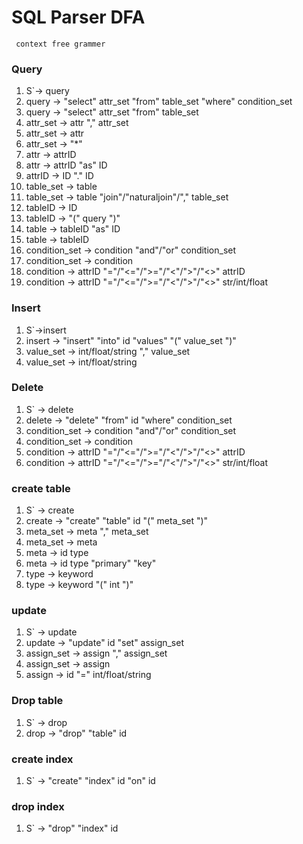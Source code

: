 # SQL Parser DFA
     context free grammer
### Query
1. S`-> query
2. query -> "select" attr_set "from"  table_set "where" condition_set
3. query -> "select" attr_set "from" table_set
4. attr_set -> attr "," attr_set
5. attr_set -> attr
6. attr_set -> "*"
7. attr -> attrID
8. attr -> attrID "as" ID
9. attrID -> ID "." ID
10. table_set -> table
11. table_set -> table "join"/"naturaljoin"/"," table_set
12. tableID -> ID
13. tableID -> "(" query ")" 
14. table -> tableID "as" ID
15. table -> tableID
16. condition_set -> condition "and"/"or" condition_set
17. condition_set -> condition
18. condition -> attrID "="/"<="/">="/"<"/">"/"<>" attrID
19. condition -> attrID "="/"<="/">="/"<"/">"/"<>" str/int/float


### Insert
1. S`->insert
2. insert -> "insert" "into" id "values" "(" value_set ")"
3. value_set -> int/float/string "," value_set
4. value_set -> int/float/string

### Delete
1. S` -> delete
2. delete -> "delete" "from" id "where" condition_set
3. condition_set -> condition "and"/"or" condition_set
4. condition_set -> condition
5. condition -> attrID "="/"<="/">="/"<"/">"/"<>" attrID
6. condition -> attrID "="/"<="/">="/"<"/">"/"<>" str/int/float

### create table
1. S` -> create
2. create -> "create" "table" id "(" meta_set ")"
3. meta_set -> meta "," meta_set
4. meta_set -> meta
5. meta -> id type 
6. meta -> id type "primary" "key"
6. type -> keyword
7. type -> keyword "(" int ")"

### update
1. S` -> update
2. update -> "update" id "set" assign_set
3. assign_set -> assign "," assign_set 
4. assign_set -> assign
5. assign -> id "=" int/float/string

### Drop table
1. S` -> drop
2. drop -> "drop" "table" id

### create index
1. S` -> "create" "index" id "on" id

### drop index
1. S` -> "drop" "index" id 